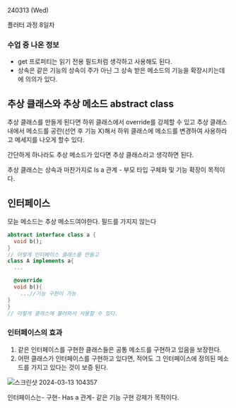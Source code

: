 240313 (Wed)

플러터 과정 8일차

### 수업 중 나온 정보
+ get 프로퍼티는 읽기 전용 필드처럼 생각하고 사용해도 된다.
+ 상속은 같은 기능의 상속이 주가 아닌 그 상속 받은 메소드의 기능을 확장시키는데에 의의가 있다.

추상 클래스와 추상 메소드 abstract class
-
추상 클래스를 만들게 된다면 하위 클래스에서 override를 강제할 수 있고 추상 클래스 내에서 메소드를 공란(선언 후 기능 X)해서 하위 클래스에
메소드를 변경하여 사용하라고 메세지를 나오게 할수 있다.

간단하게 하나라도 추상 메소드가 있다면 추상 클래스라고 생각하면 된다.

추상 클래스는 상속과 마찬가지로 Is a 관계 - 부모 타입 구체화 및 기능 확장이 목적이다.

인터페이스
-
모늗 메소드는 추상 메소드여야한다.
필드를 가지지 않는다
```dart
abstract interface class a {
  void b();
}
// 이렇게 인터페이스 클래스를 만들고
class A implements a{
  ...

  @override
  void b(){
    ...//기능 구현이 가능
}
}
// 이렇게 클래스에 불러와서 사용할 수 있다.
```

### 인터페이스의 효과
1. 같은 인터페이스를 구현한 클래스들은 공통 메소드를 구현하고 있음을 보장한다.
2. 어떤 클래스가 인터페이스를 구현하고 있다면, 적어도 그 인터페이스에 정의된 메소드를 가지고 있다는 것이 보증 된다.

![스크린샷 2024-03-13 104357](https://github.com/BAUu/TIL/assets/44741680/8e5d05d3-7b6a-49b0-b3b9-2d800ea720dd)


인터페이스는- 구현- Has a 관계- 같은 기능 구현 강제가 목적이다.
